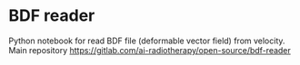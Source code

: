 # BDF reader

Python notebook for read BDF file (deformable vector field) from velocity.
Main repository https://gitlab.com/ai-radiotherapy/open-source/bdf-reader
